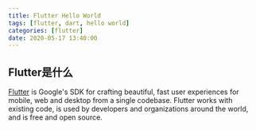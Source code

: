 ```yaml
---
title: Flutter Hello World
tags: [flutter, dart, hello world] 
categories: [flutter]
date: 2020-05-17 13:40:00
---
```

## Flutter是什么
[Flutter](https://github.com/flutter/flutter) is Google's SDK for crafting beautiful, fast user experiences for mobile, web and desktop from a single codebase. Flutter works with existing code, is used by developers and organizations around the world, and is free and open source.

<!--stackedit_data:
eyJoaXN0b3J5IjpbLTE1MzYyNzc5OTcsLTMzNTk5MDM5Nl19
-->